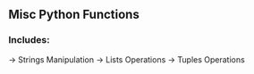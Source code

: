 ## Misc Python Functions

### Includes:

-> Strings Manipulation 
-> Lists Operations
-> Tuples Operations
